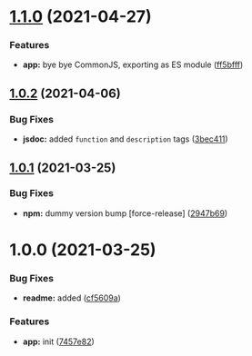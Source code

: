 # [1.1.0](https://github.com/bamdadsabbagh/speed-to-percentage/compare/v1.0.2...v1.1.0) (2021-04-27)


### Features

* **app:** bye bye CommonJS, exporting as ES module ([ff5bfff](https://github.com/bamdadsabbagh/speed-to-percentage/commit/ff5bfff36cefd0cf7f72373e120e9a53e9e88565))

## [1.0.2](https://github.com/bamdadsabbagh/speed-to-percentage/compare/v1.0.1...v1.0.2) (2021-04-06)


### Bug Fixes

* **jsdoc:** added `function` and `description` tags ([3bec411](https://github.com/bamdadsabbagh/speed-to-percentage/commit/3bec411c05a7e23ba61a9efff9b529297a29c8a6))

## [1.0.1](https://github.com/bamdadsabbagh/speed-to-percentage/compare/v1.0.0...v1.0.1) (2021-03-25)


### Bug Fixes

* **npm:** dummy version bump [force-release] ([2947b69](https://github.com/bamdadsabbagh/speed-to-percentage/commit/2947b69da9e14d10126cca5c64d9ff1580e9b3df))

# 1.0.0 (2021-03-25)


### Bug Fixes

* **readme:** added ([cf5609a](https://github.com/bamdadsabbagh/speed-to-percentage/commit/cf5609a8e96237425d5e15ac4e9272d4897934d1))


### Features

* **app:** init ([7457e82](https://github.com/bamdadsabbagh/speed-to-percentage/commit/7457e82d8b979b49fc58417a77e7ff8ff6724bb2))
